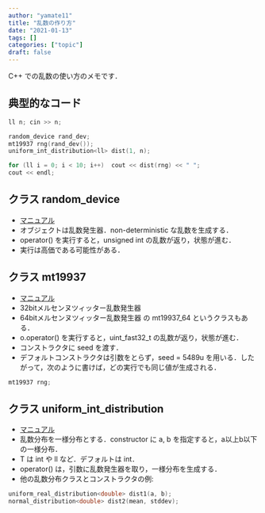 ```yaml
---
author: "yamate11"
title: "乱数の作り方"
date: "2021-01-13"
tags: []
categories: ["topic"]
draft: false
---
```

C++ での乱数の使い方のメモです．

## 典型的なコード

```cpp
ll n; cin >> n;

random_device rand_dev;
mt19937 rng(rand_dev());
uniform_int_distribution<ll> dist(1, n);

for (ll i = 0; i < 10; i++)  cout << dist(rng) << " ";
cout << endl;
```

## クラス random_device

* [マニュアル](https://en.cppreference.com/w/cpp/numeric/random/random_device)
* オブジェクトは乱数発生器．non-deterministic な乱数を生成する．
* operator() を実行すると，unsigned int の乱数が返り，状態が進む．
* 実行は高価である可能性がある．

## クラス mt19937

* [マニュアル](https://en.cppreference.com/w/cpp/numeric/random/mersenne_twister_engine)
* 32bitメルセンヌツィッター乱数発生器
* 64bitメルセンヌツィッター乱数発生器 の mt19937_64 というクラスもある．
* o.operator() を実行すると，uint_fast32_t の乱数が返り，状態が進む．
* コンストラクタに seed を渡す．
* デフォルトコンストラクタは引数をとらず，seed = 5489u を用いる．したがって，次のように書けば，どの実行でも同じ値が生成される．

```cpp
mt19937 rng;
```

## クラス uniform_int_distribution<T>

* [マニュアル](https://en.cppreference.com/w/cpp/numeric/random/uniform_int_distribution)
* 乱数分布を一様分布とする．constructor に a, b を指定すると，a以上b以下の一様分布．
* T は int や ll など．デフォルトは int．
* operator() は，引数に乱数発生器を取り，一様分布を生成する．
* 他の乱数分布クラスとコンストラクタの例:

```cpp
uniform_real_distribution<double> dist1(a, b);
normal_distribution<double> dist2(mean, stddev);
```

